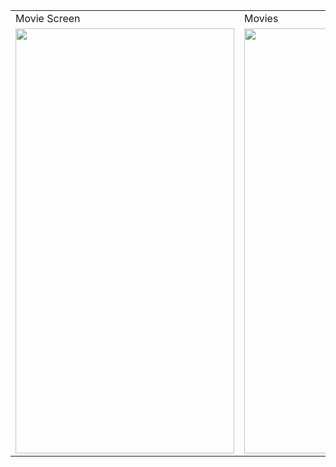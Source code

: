 
<table>
  <tr>
     <td>Movie Screen</td>
     <td>Movies</td>
     <td>Movie Details Screen</td>
     
  </tr>
  <tr>
    <td><img src="https://user-images.githubusercontent.com/59921382/190911642-b54de79a-a539-40ff-97ce-64e9483d358d.jpg" width=350 height=680></td>
    <td><img src="https://user-images.githubusercontent.com/59921382/190911706-b379b192-9ed9-4ad2-a876-8829f73793cc.jpg" width=350 height=680></td>
    <td><img src="https://user-images.githubusercontent.com/59921382/190911744-541465af-1a08-459d-a117-b41424640c59.jpg" width=350 height=680></td>
    
  </tr>
 </table>
 
 
 
 
 


